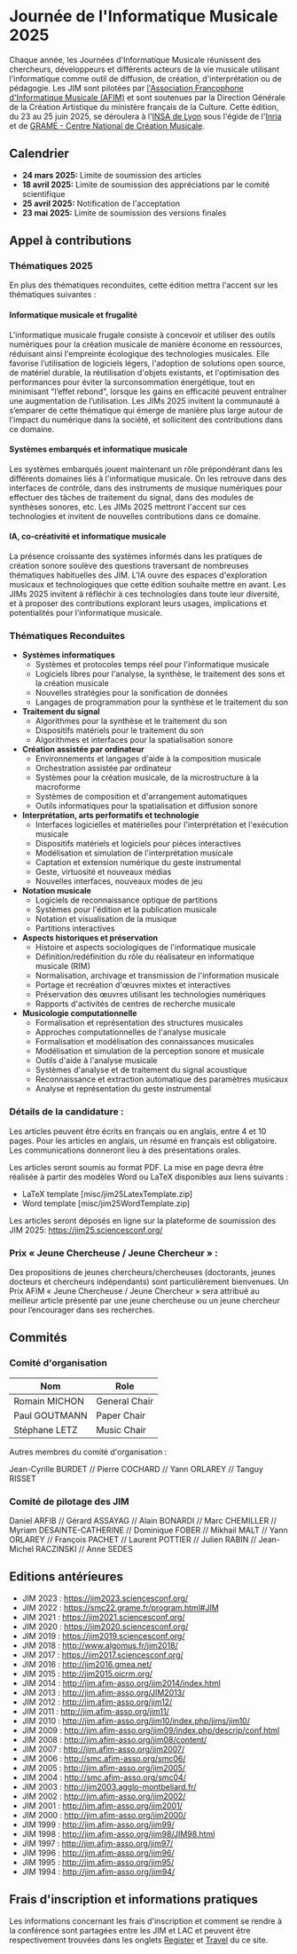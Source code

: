 # Journée de l'Informatique Musicale 2025

Chaque année, les Journées d'Informatique Musicale réunissent des chercheurs, développeurs et différents acteurs de la vie musicale utilisant l'informatique comme outil de diffusion, de création, d'interprétation ou de pédagogie. Les JIM sont pilotées par [l'Association Francophone d'Informatique Musicale (AFIM)](http://www.afim-asso.org/) et sont soutenues par la Direction Générale de la Création Artistique du ministère français de la Culture. Cette édition, du 23 au 25 juin 2025, se déroulera à l'[INSA de Lyon](https://www.insa-lyon.fr/) sous l'égide de l'[Inria](https://inria.fr/) et de [GRAME - Centre National de Création Musicale](https://grame.fr/).

## Calendrier

* **24 mars 2025:** Limite de soumission des articles
* **18 avril 2025:** Limite de soumission des appréciations par le comité scientifique
* **25 avril 2025:** Notification de l'acceptation
* **23 mai 2025:** Limite de soumission des versions finales

## Appel à contributions

### Thématiques 2025

En plus des thématiques reconduites, cette édition mettra l'accent sur les thématiques suivantes :

#### Informatique musicale et frugalité

L'informatique musicale frugale consiste à concevoir et utiliser des outils numériques pour la création musicale de manière économe en ressources, réduisant ainsi l'empreinte écologique des technologies musicales. Elle favorise l’utilisation de logiciels légers, l'adoption de solutions open source, de matériel durable, la réutilisation d'objets existants, et l'optimisation des performances pour éviter la surconsommation énergétique, tout en minimisant "l’effet rebond", lorsque les gains en efficacité peuvent entraîner une augmentation de l’utilisation. Les JIMs 2025 invitent la communauté à s’emparer de cette thématique qui émerge de manière plus large autour de l'impact du numérique dans la société, et sollicitent des contributions dans ce domaine.

#### Systèmes embarqués et informatique musicale

Les systèmes embarqués jouent maintenant un rôle prépondérant dans les différents domaines liés à l'informatique musicale. On les retrouve dans des interfaces de contrôle, dans des instruments de musique numériques pour effectuer des tâches de traitement du signal, dans des modules de synthèses sonores, etc. Les JIMs 2025 mettront l'accent sur ces technologies et invitent de nouvelles contributions dans ce domaine.

#### IA, co-créativité et informatique musicale

La présence croissante des systèmes informés dans les pratiques de création sonore soulève des questions traversant de nombreuses thématiques habituelles des JIM. L'IA ouvre des espaces d'exploration musicaux et technologiques que cette édition souhaite mettre en avant. Les JIMs 2025 invitent à réfléchir à ces technologies dans toute leur diversité, et à proposer des contributions explorant leurs usages, implications et potentialités pour l’informatique musicale.

### Thématiques Reconduites

* **Systèmes informatiques**
    * Systèmes et protocoles temps réel pour l'informatique musicale
    * Logiciels libres pour l'analyse, la synthèse, le traitement des sons et la création musicale
    * Nouvelles stratégies pour la sonification de données
    * Langages de programmation pour la synthèse et le traitement du son
* **Traitement du signal**
    * Algorithmes pour la synthèse et le traitement du son
    * Dispositifs matériels pour le traitement du son
    * Algorithmes et interfaces pour la spatialisation sonore
* **Création assistée par ordinateur**
    * Environnements et langages d'aide à la composition musicale
    * Orchestration assistée par ordinateur
    * Systèmes pour la création musicale, de la microstructure à la macroforme
    * Systèmes de composition et d'arrangement automatiques
    * Outils informatiques pour la spatialisation et diffusion sonore
* **Interprétation, arts performatifs et technologie**
    * Interfaces logicielles et matérielles pour l'interprétation et l'exécution musicale
    * Dispositifs matériels et logiciels pour pièces interactives
    * Modélisation et simulation de l'interprétation musicale
    * Captation et extension numérique du geste instrumental
    * Geste, virtuosité et nouveaux médias
    * Nouvelles interfaces, nouveaux modes de jeu
* **Notation musicale**
    * Logiciels de reconnaissance optique de partitions
    * Systèmes pour l'édition et la publication musicale
    * Notation et visualisation de la musique
    * Partitions interactives
* **Aspects historiques et préservation**
    * Histoire et aspects sociologiques de l'informatique musicale
    * Définition/redéfinition du rôle du réalisateur en informatique musicale (RIM)
    * Normalisation, archivage et transmission de l'information musicale
    * Portage et recréation d'œuvres mixtes et interactives
    * Préservation des œuvres utilisant les technologies numériques
    * Rapports d'activités de centres de recherche musicale
* **Musicologie computationnelle**
    * Formalisation et représentation des structures musicales
    * Approches computationnelles de l'analyse musicale
    * Formalisation et modélisation des connaissances musicales
    * Modélisation et simulation de la perception sonore et musicale
    * Outils d'aide à l'analyse musicale
    * Systèmes d'analyse et de traitement du signal acoustique
    * Reconnaissance et extraction automatique des paramètres musicaux
    * Analyse et représentation du geste instrumental

### Détails de la candidature :

Les articles peuvent être écrits en français ou en anglais, entre 4 et 10 pages. Pour les articles en anglais, un résumé en français est obligatoire. Les communications donneront lieu à des présentations orales.

Les articles seront soumis au format PDF. La mise en page devra être réalisée à partir des modèles Word ou LaTeX disponibles aux liens suivants :

* LaTeX template [misc/jim25LatexTemplate.zip]
* Word template [misc/jim25WordTemplate.zip]

Les articles seront déposés en ligne sur la plateforme de soumission des JIM 2025: <https://jim25.sciencesconf.org/>

### Prix « Jeune Chercheuse / Jeune Chercheur » :

Des propositions de jeunes chercheurs/chercheuses (doctorants, jeunes docteurs et chercheurs indépendants) sont particulièrement bienvenues. Un Prix AFIM « Jeune Chercheuse / Jeune Chercheur » sera attribué au meilleur article présenté par une jeune chercheuse ou un jeune chercheur pour l’encourager dans ses recherches.

## Commités

### Comité d'organisation

| Nom           | Role          |
| --------      | -------       |
| Romain MICHON | General Chair |
| Paul GOUTMANN | Paper Chair   |
| Stéphane LETZ | Music Chair   |

Autres membres du comité d'organisation :

Jean-Cyrille BURDET // Pierre COCHARD // Yann ORLAREY // Tanguy RISSET

### Comité de pilotage des JIM

Daniel ARFIB // Gérard ASSAYAG // Alain BONARDI // Marc CHEMILLER // Myriam DESAINTE-CATHERINE // Dominique FOBER // Mikhail MALT // Yann ORLAREY // François PACHET // Laurent POTTIER // Julien RABIN // Jean-Michel RACZINSKI // Anne SEDES

<!--
### Comité scientifique

TODO
-->

## Editions antérieures

* JIM 2023 : <https://jim2023.sciencesconf.org/>
* JIM 2022 : <https://smc22.grame.fr/program.html#JIM>
* JIM 2021 : <https://jim2021.sciencesconf.org/>
* JIM 2020 : <https://jim2020.sciencesconf.org/>
* JIM 2019 : <https://jim2019.sciencesconf.org/>
* JIM 2018 : <http://www.algomus.fr/jim2018/>
* JIM 2017 : <https://jim2017.sciencesconf.org/>
* JIM 2016 : <http://jim2016.gmea.net/>
* JIM 2015 : <http://jim2015.oicrm.org/>
* JIM 2014 : <http://jim.afim-asso.org/jim2014/index.html>
* JIM 2013 : <http://jim.afim-asso.org/JIM2013/>
* JIM 2012 : <http://jim.afim-asso.org/jim12/>
* JIM 2011 : <http://jim.afim-asso.org/jim11/>
* JIM 2010 : <http://jim.afim-asso.org/jim10/index.php/jims/jim10/>
* JIM 2009 : <http://jim.afim-asso.org/jim09/index.php/descrip/conf.html>
* JIM 2008 : <http://jim.afim-asso.org/jim08/content/>
* JIM 2007 : <http://jim.afim-asso.org/jim2007/>
* JIM 2006 : <http://smc.afim-asso.org/smc06/>
* JIM 2005 : <http://jim.afim-asso.org/jim2005/>
* JIM 2004 : <http://smc.afim-asso.org/smc04/>
* JIM 2003 : <http://jim2003.agglo-montbeliard.fr/>
* JIM 2002 : <http://jim.afim-asso.org/jim2002/>
* JIM 2001 : <http://jim.afim-asso.org/jim2001/>
* JIM 2000 : <http://jim.afim-asso.org/jim2000/>
* JIM 1999 : <http://jim.afim-asso.org/jim99/>
* JIM 1998 : <http://jim.afim-asso.org/jim98/JIM98.html>
* JIM 1997 : <http://jim.afim-asso.org/jim97/>
* JIM 1996 : <http://jim.afim-asso.org/jim96/>
* JIM 1995 : <http://jim.afim-asso.org/jim95/>
* JIM 1994 : <http://jim.afim-asso.org/jim94/>

## Frais d'inscription et informations pratiques

Les informations concernant les frais d'inscription et comment se rendre à la conférence sont partagées entre les JIM et LAC et peuvent être respectivement trouvées dans les onglets [Register](register.md) et [Travel](travel.md) du ce site.

